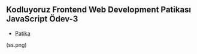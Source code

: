 ## Kodluyoruz Frontend Web Development Patikası JavaScript Ödev-3

* [Patika](https://academy.patika.dev/tr/dashboard)

(ss.png)
